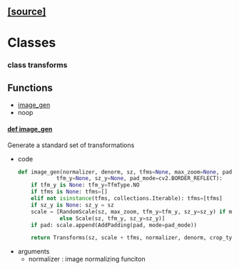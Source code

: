 ## [\[source\]](../fastai/transforms.js)

# Classes

### class transforms 

## Functions

* <a href="image_gen">image_gen</a>
* noop

#### <a href="#image_gen">def image_gen</a>

Generate a standard set of transformations

  * code
    ```python
    def image_gen(normalizer, denorm, sz, tfms=None, max_zoom=None, pad=0, crop_type=None,
                tfm_y=None, sz_y=None, pad_mode=cv2.BORDER_REFLECT):
        if tfm_y is None: tfm_y=TfmType.NO
        if tfms is None: tfms=[]
        elif not isinstance(tfms, collections.Iterable): tfms=[tfms]
        if sz_y is None: sz_y = sz
        scale = [RandomScale(sz, max_zoom, tfm_y=tfm_y, sz_y=sz_y) if max_zoom is not None
                 else Scale(sz, tfm_y, sz_y=sz_y)]
        if pad: scale.append(AddPadding(pad, mode=pad_mode))

        return Transforms(sz, scale + tfms, normalizer, denorm, crop_type, tfm_y=tfm_y, sz_y=sz_y)
     ```
  * arguments
    * normalizer : 
       image normalizing funciton


